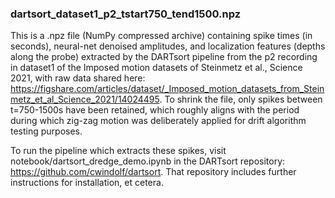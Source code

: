 ### dartsort_dataset1_p2_tstart750_tend1500.npz

This is a .npz file (NumPy compressed archive) containing spike times (in
seconds), neural-net denoised amplitudes, and localization features (depths
along the probe) extracted by the DARTsort pipeline from the p2 recording
in dataset1 of the Imposed motion datasets of Steinmetz et al., Science
2021, with raw data shared here:
https://figshare.com/articles/dataset/_Imposed_motion_datasets_from_Steinmetz_et_al_Science_2021/14024495.
To shrink the file, only spikes between t=750-1500s have been retained,
which roughly aligns with the period during which zig-zag motion was
deliberately applied for drift algorithm testing purposes.

To run the pipeline which extracts these spikes, visit notebook/dartsort_dredge_demo.ipynb
in the DARTsort repository: https://github.com/cwindolf/dartsort. That repository
includes further instructions for installation, et cetera.
